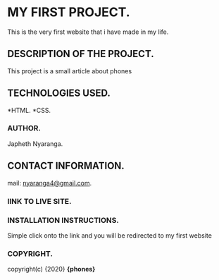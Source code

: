 # MY FIRST PROJECT.

This is the very first website that i have made in my life.

## DESCRIPTION OF THE PROJECT. 

This project is a small article about phones

## TECHNOLOGIES USED.

*HTML.
*CSS.

### AUTHOR.
Japheth Nyaranga.

## CONTACT INFORMATION.

mail: nyaranga4@gmail.com.

### lINK TO LIVE SITE.

### INSTALLATION INSTRUCTIONS.
Simple click onto the link and you will be redirected to my first website

### COPYRIGHT.
copyright(c) {2020} **{phones}**



